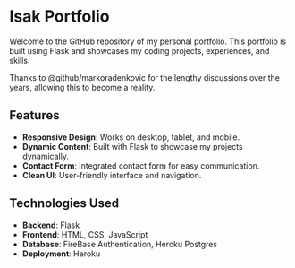 # Isak Portfolio

Welcome to the GitHub repository of my personal portfolio.
This portfolio is built using Flask and showcases my coding projects, experiences, and skills.

Thanks to @github/markoradenkovic for the lengthy discussions over the years, allowing this to become a reality.


## Features
- **Responsive Design**: Works on desktop, tablet, and mobile.
- **Dynamic Content**: Built with Flask to showcase my projects dynamically.
- **Contact Form**: Integrated contact form for easy communication.
- **Clean UI**: User-friendly interface and navigation.

## Technologies Used
- **Backend**: Flask
- **Frontend**: HTML, CSS, JavaScript
- **Database**: FireBase Authentication, Heroku Postgres
- **Deployment**: Heroku